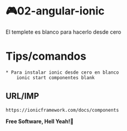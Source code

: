 # 🎮02-angular-ionic
El templete es blanco para hacerlo desde cero

# Tips/comandos
```
* Para instalar ionic desde cero en blanco
	ionic start componentes blank

```

## URL/IMP
```
https://ionicframework.com/docs/components
```




**Free Software, Hell Yeah!🤘**
